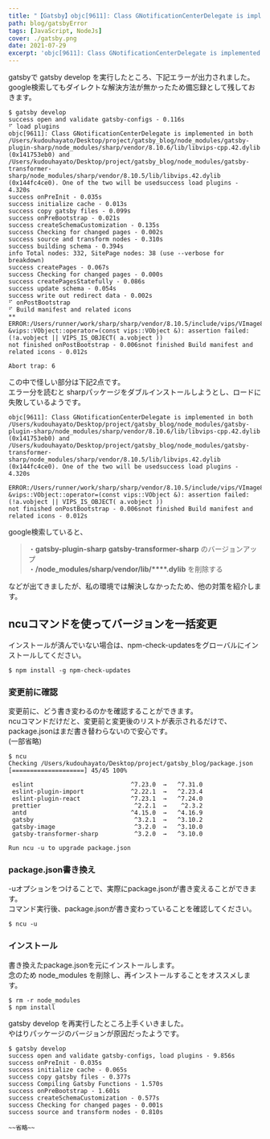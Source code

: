 ```yaml
---
title: "【Gatsby】objc[9611]: Class GNotificationCenterDelegate is implemented in both"
path: blog/gatsbyError
tags: [JavaScript, NodeJs]
cover: ./gatsby.png
date: 2021-07-29
excerpt: 'objc[9611]: Class GNotificationCenterDelegate is implemented in both'
---
```


gatsbyで gatsby develop を実行したところ、下記エラーが出力されました。<br>
google検索してもダイレクトな解決方法が無かったため備忘録として残しておきます。

```white
$ gatsby develop
success open and validate gatsby-configs - 0.116s
⠋ load plugins
objc[9611]: Class GNotificationCenterDelegate is implemented in both /Users/kudouhayato/Desktop/project/gatsby_blog/node_modules/gatsby-plugin-sharp/node_modules/sharp/vendor/8.10.6/lib/libvips-cpp.42.dylib (0x141753eb0) and /Users/kudouhayato/Desktop/project/gatsby_blog/node_modules/gatsby-transformer-sharp/node_modules/sharp/vendor/8.10.5/lib/libvips.42.dylib (0x144fc4ce0). One of the two will be usedsuccess load plugins - 4.320s
success onPreInit - 0.035s
success initialize cache - 0.013s
success copy gatsby files - 0.099s
success onPreBootstrap - 0.021s
success createSchemaCustomization - 0.135s
success Checking for changed pages - 0.002s
success source and transform nodes - 0.310s
success building schema - 0.394s
info Total nodes: 332, SitePage nodes: 38 (use --verbose for breakdown)
success createPages - 0.067s
success Checking for changed pages - 0.000s
success createPagesStatefully - 0.086s
success update schema - 0.054s
success write out redirect data - 0.002s
⠋ onPostBootstrap
⠋ Build manifest and related icons
**
ERROR:/Users/runner/work/sharp/sharp/vendor/8.10.5/include/vips/VImage8.h:125:vips::VObject &vips::VObject::operator=(const vips::VObject &): assertion failed: (!a.vobject || VIPS_IS_OBJECT( a.vobject ))
not finished onPostBootstrap - 0.006snot finished Build manifest and related icons - 0.012s

Abort trap: 6
```

この中で怪しい部分は下記2点です。<br>
エラー分を読むと sharpパッケージをダブルインストールしようとし、ロードに失敗しているようです。

```
objc[9611]: Class GNotificationCenterDelegate is implemented in both /Users/kudouhayato/Desktop/project/gatsby_blog/node_modules/gatsby-plugin-sharp/node_modules/sharp/vendor/8.10.6/lib/libvips-cpp.42.dylib (0x141753eb0) and /Users/kudouhayato/Desktop/project/gatsby_blog/node_modules/gatsby-transformer-sharp/node_modules/sharp/vendor/8.10.5/lib/libvips.42.dylib (0x144fc4ce0). One of the two will be usedsuccess load plugins - 4.320s
```

```
ERROR:/Users/runner/work/sharp/sharp/vendor/8.10.5/include/vips/VImage8.h:125:vips::VObject &vips::VObject::operator=(const vips::VObject &): assertion failed: (!a.vobject || VIPS_IS_OBJECT( a.vobject ))
not finished onPostBootstrap - 0.006snot finished Build manifest and related icons - 0.012s
```

google検索していると、
> ・__gatsby-plugin-sharp__   __gatsby-transformer-sharp__ のバージョンアップ<br>
> ・__/node_modules/sharp/vendor/lib/****.dylib__ を削除する

などが出てきましたが、私の環境では解決しなかったため、他の対策を紹介します。

## ncuコマンドを使ってバージョンを一括変更

インストールが済んでいない場合は、npm-check-updatesをグローバルにインストールしてください。

```
$ npm install -g npm-check-updates
```

### 変更前に確認

変更前に、どう書き変わるのかを確認することができます。<br>
ncuコマンドだけだと、変更前と変更後のリストが表示されるだけで、package.jsonはまだ書き替わらないので安心です。<br>
(一部省略)

```white
$ ncu
Checking /Users/kudouhayato/Desktop/project/gatsby_blog/package.json
[====================] 45/45 100%

 eslint                           ^7.23.0  →   ^7.31.0     
 eslint-plugin-import             ^2.22.1  →   ^2.23.4     
 eslint-plugin-react              ^7.23.1  →   ^7.24.0     
 prettier                          ^2.2.1  →    ^2.3.2      
 antd                             ^4.15.0  →   ^4.16.9     
 gatsby                            ^3.2.1  →   ^3.10.2     
 gatsby-image                      ^3.2.0  →   ^3.10.0      
 gatsby-transformer-sharp          ^3.2.0  →   ^3.10.0     

Run ncu -u to upgrade package.json
```

### package.json書き換え

-uオプションをつけることで、実際にpackage.jsonが書き変えることができます。<br>
コマンド実行後、package.jsonが書き変わっていることを確認してください。

```
$ ncu -u
```

### インストール

書き換えたpackage.jsonを元にインストールします。<br>
念のため node_modules を削除し、再インストールすることをオススメします。

```
$ rm -r node_modules
$ npm install
```

gatsby develop を再実行したところ上手くいきました。<br>
やはりパッケージのバージョンが原因だったようです。

```white
$ gatsby develop
success open and validate gatsby-configs, load plugins - 9.856s
success onPreInit - 0.035s
success initialize cache - 0.065s
success copy gatsby files - 0.377s
success Compiling Gatsby Functions - 1.570s
success onPreBootstrap - 1.601s
success createSchemaCustomization - 0.577s
success Checking for changed pages - 0.001s
success source and transform nodes - 0.810s

~~省略~~
```